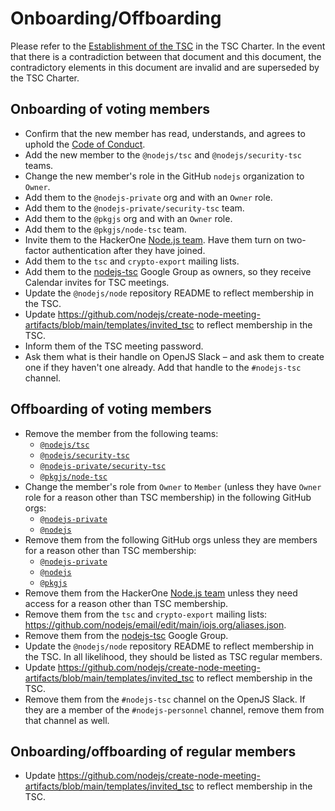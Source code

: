 # Onboarding/Offboarding

Please refer to the
[Establishment of the TSC](https://github.com/nodejs/TSC/blob/main/TSC-Charter.md#section-4-establishment-of-the-tsc)
in the TSC Charter. In the event that there is a contradiction between that
document and this document, the contradictory elements in this document are
invalid and are superseded by the TSC Charter.

## Onboarding of voting members

* Confirm that the new member has read, understands, and agrees to uphold the
  [Code of Conduct](https://github.com/nodejs/admin/blob/main/CODE_OF_CONDUCT.md).
* Add the new member to the `@nodejs/tsc` and `@nodejs/security-tsc` teams.
* Change the new member's role in the GitHub `nodejs` organization to `Owner`.
* Add them to the `@nodejs-private` org and with an `Owner` role.
* Add them to the `@nodejs-private/security-tsc` team.
* Add them to the `@pkgjs` org and with an `Owner` role.
* Add them to the `@pkgjs/node-tsc` team.
* Invite them to the HackerOne [Node.js team](https://hackerone.com/organizations/nodejs/settings/users).
  Have them turn on two-factor authentication after they have joined.
* Add them to the `tsc` and `crypto-export` mailing lists.
* Add them to the [nodejs-tsc](https://groups.google.com/g/nodejs-tsc) Google Group as owners, so they receive Calendar invites for TSC meetings.
* Update the `@nodejs/node` repository README to reflect membership in the TSC.
* Update <https://github.com/nodejs/create-node-meeting-artifacts/blob/main/templates/invited_tsc> to reflect membership in the TSC.
* Inform them of the TSC meeting password.
* Ask them what is their handle on OpenJS Slack – and ask them to create one if they haven't one already. Add that handle to the `#nodejs-tsc` channel.

## Offboarding of voting members

* Remove the member from the following teams:
  * [`@nodejs/tsc`](https://github.com/orgs/nodejs/teams/tsc/members)
  * [`@nodejs/security-tsc`](https://github.com/orgs/nodejs/teams/security-tsc/members)
  * [`@nodejs-private/security-tsc`](https://github.com/orgs/nodejs-private/teams/security-tsc/members)
  * [`@pkgjs/node-tsc`](https://github.com/orgs/pkgjs/teams/node-tsc/members)
* Change the member's role from `Owner` to `Member`
  (unless they have `Owner` role for a reason other than TSC membership)
  in the following GitHub orgs:
  * [`@nodejs-private`](https://github.com/orgs/nodejs-private/people)
  * [`@nodejs`](https://github.com/orgs/nodejs/people)
* Remove them from the following GitHub orgs unless they are members for a
  reason other than TSC membership:
  * [`@nodejs-private`](https://github.com/orgs/nodejs-private/people)
  * [`@nodejs`](https://github.com/orgs/nodejs/people)
  * [`@pkgjs`](https://github.com/orgs/pkgjs/people)
* Remove them from the HackerOne [Node.js team](https://hackerone.com/organizations/nodejs/settings/users) unless they need access for a
  reason other than TSC membership.
* Remove them from the `tsc` and `crypto-export` mailing lists: <https://github.com/nodejs/email/edit/main/iojs.org/aliases.json>.
* Remove them from the [nodejs-tsc](https://groups.google.com/g/nodejs-tsc) Google Group.
* Update the `@nodejs/node` repository README to reflect membership in the TSC.
  In all likelihood, they should be listed as TSC regular members.
* Update <https://github.com/nodejs/create-node-meeting-artifacts/blob/main/templates/invited_tsc> to reflect membership in the TSC.
* Remove them from the `#nodejs-tsc` channel on the OpenJS Slack. If they are a member of the `#nodejs-personnel` channel, remove them from that channel as well.

## Onboarding/offboarding of regular members

* Update <https://github.com/nodejs/create-node-meeting-artifacts/blob/main/templates/invited_tsc> to reflect membership in the TSC.
